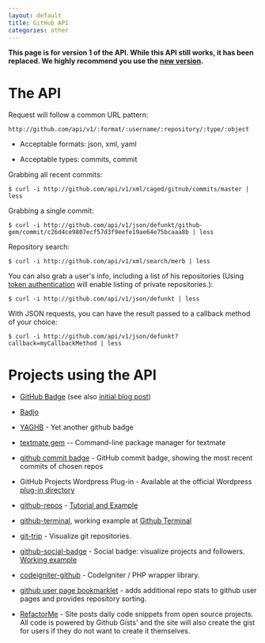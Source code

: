 ```yaml
---
layout: default
title: GitHub API
categories: other
---
```


__This page is for version 1 of the API.  While this API still works, it has been replaced.  We highly recommend you use the [new version](http://develop.github.com/).__

The API
=======

Request will follow a common URL pattern:

    http://github.com/api/v1/:format/:username/:repository/:type/:object

* Acceptable formats: json, xml, yaml

* Acceptable types: commits, commit

Grabbing all recent commits:

    $ curl -i http://github.com/api/v1/xml/caged/gitnub/commits/master | less

Grabbing a single commit:

    $ curl -i http://github.com/api/v1/json/defunkt/github-gem/commit/c26d4ce9807ecf57d3f9eefe19ae64e75bcaaa8b | less

Repository search:

    $ curl -i http://github.com/api/v1/xml/search/merb | less

You can also grab a user's info, including a list of his repositories (Using [token authentication](http://github.com/blog/170-token-authentication) will enable listing of private repositories.):

    $ curl -i http://github.com/api/v1/json/defunkt | less

With JSON requests, you can have the result passed to a callback method of your choice:

    $ curl -i http://github.com/api/v1/json/defunkt?callback=myCallbackMethod | less

Projects using the API
======================

* [GitHub Badge](http://drnicjavascript.rubyforge.org/github_badge/)  (see also [initial blog post](http://drnicwilliams.com/2008/05/03/github-badge-for-your-blog/))

* [Badjo](http://github.com/zmack/badjo/tree/master)

* [YAGHB](http://github.com/schleyfox/yaghb/tree/master) - Yet another github badge

* [textmate gem](http://github.com/wycats/textmate/) -- Command-line package manager for textmate

* [github commit badge](https://github.com/heipei/github-commit-badge/tree) - GitHub commit badge, showing the most recent commits of chosen repos

* GitHub Projects Wordpress Plug-in - Available at the official Wordpress [plug-in directory](http://wordpress.org/extend/plugins/github-projects/)

* [github-repos](http://github.com/johnbender/github-repos/tree/master) - [Tutorial and Example](http://nickelcode.com/2008/11/27/github-repo-information-in-your-webpages/)

* [github-terminal](http://github.com/prtksxna/github-terminal/tree/master), working example at [Github Terminal](http://prtksxna.github.com/github-terminal/)

* [git-trip](http://github.com/Oshuma/git-trip/tree) - Visualize git repositories.

* [github-social-badge](http://github.com/kentbrew/github-social-badge) - Social badge: visualize projects and followers.  [Working example](http://kentbrew.github.com)

* [codeigniter-github](http://github.com/philsturgeon/codeigniter-github/tree/master) - CodeIgniter / PHP wrapper library.

* [github user page bookmarklet](http://tagaholic.me/2009/04/06/github-bookmarklet-for-user-pages.html) - adds additional repo stats to github user pages and provides repository sorting.

* [RefactorMe](http://www.refactorme.com) - Site posts daily code snippets from open source projects. All code is powered by Github Gists' and the site will also create the gist for users if they do not want to create it themselves.
